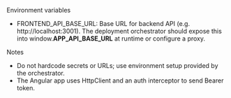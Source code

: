 Environment variables

- FRONTEND_API_BASE_URL: Base URL for backend API (e.g. http://localhost:3001). The deployment orchestrator should expose this into window.__APP_API_BASE_URL__ at runtime or configure a proxy.

Notes
- Do not hardcode secrets or URLs; use environment setup provided by the orchestrator.
- The Angular app uses HttpClient and an auth interceptor to send Bearer token.
